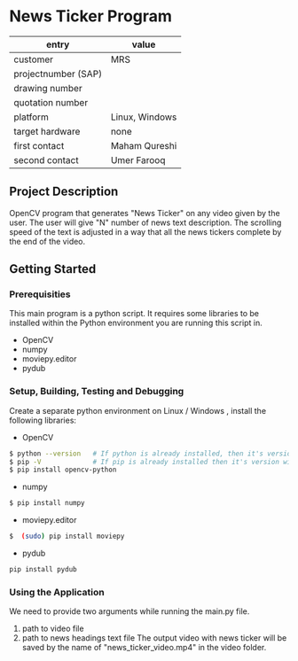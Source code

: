 # News Ticker Program

| entry            | value                  |
| ---------------- | ---------------------- |
| customer |MRS|
| projectnumber (SAP) ||
| drawing number ||
| quotation number ||
| platform |Linux, Windows|
| target hardware |none|
| first contact |Maham Qureshi|
| second contact |Umer Farooq|


## Project Description 
OpenCV program that generates "News Ticker" on any video given by the user. The user will give "N" number of news text description. The scrolling speed of the text is adjusted in a way that all the news tickers complete by the end of the video.

## Getting Started
### Prerequisities
This main program is a python script. It requires some libraries to be installed within the Python environment you are running this script in.
* OpenCV
* numpy
* moviepy.editor
* pydub


### Setup, Building, Testing and Debugging
Create  a separate python environment on Linux / Windows , install the following libraries: 
* OpenCV
```bash
$ python --version   # If python is already installed, then it's version will be displayed otherwise install python first
$ pip -V             # If pip is already installed then it's version will be displayed otherwise you need to install pip 
$ pip install opencv-python
```
* numpy 
```bash
$ pip install numpy
```
* moviepy.editor
```bash
$  (sudo) pip install moviepy
```
* pydub
```bash
pip install pydub
```

### Using the Application
We need to provide 
two arguments while running the main.py file.
1. path to video file
2. path to news headings text file
The output video with news ticker will be saved by the name of "news_ticker_video.mp4" in the video folder. 
